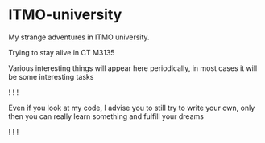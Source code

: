 # ITMO-university
My strange adventures in ITMO university.

Trying to stay alive in CT M3135


Various interesting things will appear here periodically, in most cases it will be some interesting tasks

! ! !

Even if you look at my code, I advise you to still try to write your own, only then you can really learn something and fulfill your dreams

! ! !
